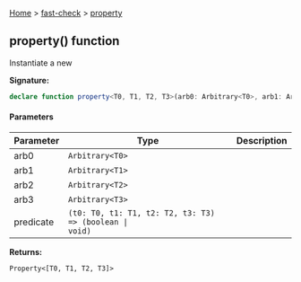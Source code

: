 [Home](/) &gt; [fast-check](../fast-check.md) &gt; [property](property_4.md)

## property() function

Instantiate a new 

<b>Signature:</b>

```typescript
declare function property<T0, T1, T2, T3>(arb0: Arbitrary<T0>, arb1: Arbitrary<T1>, arb2: Arbitrary<T2>, arb3: Arbitrary<T3>, predicate: (t0: T0, t1: T1, t2: T2, t3: T3) => (boolean | void)): Property<[T0, T1, T2, T3]>;
```

#### Parameters

|  Parameter | Type | Description |
|  --- | --- | --- |
|  arb0 | <code>Arbitrary&lt;T0&gt;</code> |  |
|  arb1 | <code>Arbitrary&lt;T1&gt;</code> |  |
|  arb2 | <code>Arbitrary&lt;T2&gt;</code> |  |
|  arb3 | <code>Arbitrary&lt;T3&gt;</code> |  |
|  predicate | <code>(t0: T0, t1: T1, t2: T2, t3: T3) =&gt; (boolean &#124; void)</code> |  |

<b>Returns:</b>

`Property<[T0, T1, T2, T3]>`


